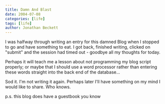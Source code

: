 ```yaml
---
title: Damn And Blast
date: 2004-07-08
categories: [life]
tags: [life]
author: Jonathan Beckett
---
```


I was halfway through writing an entry for this damned Blog when I stopped to go and have something to eat. I got back, finished writing, clicked on "submit" and the session had timed out - goodbye all my thoughts for today.

Perhaps it will teach me a lesson about not programming my blog script properly; or maybe that I should use a word processor rather than entering these words straight into the back end of the database...

Sod it. I'm not writing it again. Perhaps later I'll have something on my mind I would like to share. Who knows.

p.s. this blog does have a guestbook you know 